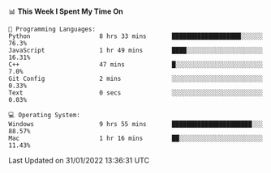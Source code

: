 
<!--START_SECTION:waka-->
📊 **This Week I Spent My Time On** 

```text
💬 Programming Languages: 
Python                   8 hrs 33 mins       ███████████████████░░░░░░   76.3% 
JavaScript               1 hr 49 mins        ████░░░░░░░░░░░░░░░░░░░░░   16.31% 
C++                      47 mins             █░░░░░░░░░░░░░░░░░░░░░░░░   7.0% 
Git Config               2 mins              ░░░░░░░░░░░░░░░░░░░░░░░░░   0.33% 
Text                     0 secs              ░░░░░░░░░░░░░░░░░░░░░░░░░   0.03%

💻 Operating System: 
Windows                  9 hrs 55 mins       ██████████████████████░░░   88.57% 
Mac                      1 hr 16 mins        ██░░░░░░░░░░░░░░░░░░░░░░░   11.43%

```


 Last Updated on 31/01/2022 13:36:31 UTC
<!--END_SECTION:waka-->
